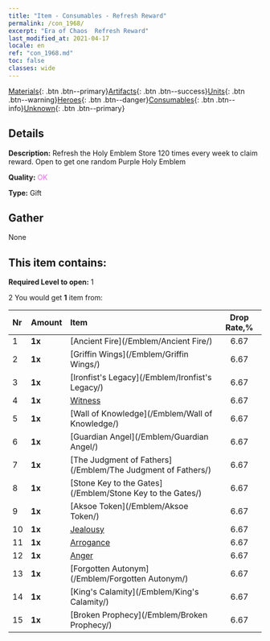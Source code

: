 ```yaml
---
title: "Item - Consumables - Refresh Reward"
permalink: /con_1968/
excerpt: "Era of Chaos  Refresh Reward"
last_modified_at: 2021-04-17
locale: en
ref: "con_1968.md"
toc: false
classes: wide
---
```

 [Materials](/Items/){: .btn .btn--primary}[Artifacts](/Items/Artifacts/){: .btn .btn--success}[Units](/Items/Units/){: .btn .btn--warning}[Heroes](/Items/Heroes/){: .btn .btn--danger}[Consumables](/Items/Consumables/){: .btn .btn--info}[Unknown](/Items/Unknown/){: .btn .btn--primary}

## Details
 **Description:** Refresh the Holy Emblem Store 120 times every week to claim reward. Open to get one random Purple Holy Emblem

 **Quality:** <span style="color: #DA70D6">OK</span>

 **Type:** Gift

## Gather

  None

## This item contains:

 **Required Level to open:** 1

 2 You would get **1** item  from:

  | Nr | Amount |     Item    | Drop Rate,% |
  |:---|:-------|:------------|:---------:|
  | 1 |  **1x** | [Ancient Fire](/Emblem/Ancient Fire/) | 6.67 | 
  | 2 |  **1x** | [Griffin Wings](/Emblem/Griffin Wings/) | 6.67 | 
  | 3 |  **1x** | [Ironfist's Legacy](/Emblem/Ironfist's Legacy/) | 6.67 | 
  | 4 |  **1x** | [Witness](/Emblem/Witness/) | 6.67 | 
  | 5 |  **1x** | [Wall of Knowledge](/Emblem/Wall of Knowledge/) | 6.67 | 
  | 6 |  **1x** | [Guardian Angel](/Emblem/Guardian Angel/) | 6.67 | 
  | 7 |  **1x** | [The Judgment of Fathers](/Emblem/The Judgment of Fathers/) | 6.67 | 
  | 8 |  **1x** | [Stone Key to the Gates](/Emblem/Stone Key to the Gates/) | 6.67 | 
  | 9 |  **1x** | [Aksoe Token](/Emblem/Aksoe Token/) | 6.67 | 
  | 10 |  **1x** | [Jealousy](/Emblem/Jealousy/) | 6.67 | 
  | 11 |  **1x** | [Arrogance](/Emblem/Arrogance/) | 6.67 | 
  | 12 |  **1x** | [Anger](/Emblem/Anger/) | 6.67 | 
  | 13 |  **1x** | [Forgotten Autonym](/Emblem/Forgotten Autonym/) | 6.67 | 
  | 14 |  **1x** | [King's Calamity](/Emblem/King's Calamity/) | 6.67 | 
  | 15 |  **1x** | [Broken Prophecy](/Emblem/Broken Prophecy/) | 6.67 | 
